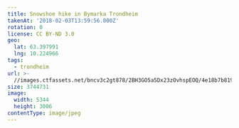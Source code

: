 ```yaml
---
title: Snowshoe hike in Bymarka Trondheim
takenAt: '2018-02-03T13:59:56.000Z'
rotation: 0
license: CC BY-ND 3.0
geo:
  lat: 63.397991
  lng: 10.224966
tags:
  - trondheim
url: >-
  //images.ctfassets.net/bncv3c2gt878/2BH3GO5a5Dx23zOvhspEOQ/4e18b7b8198c192ab9ecb17009f479ca/snowshoe-hike-in-bymarka-trondheim_26189249278_o
size: 3744731
image:
  width: 5344
  height: 3006
contentType: image/jpeg
---
```


